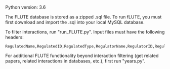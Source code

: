 Python version: 3.6

The FLUTE database is stored as a zipped .sql file. To run fLUTE, you must first download and import the .sql into your local MySQL database. 

To filter interactions, run "run_FLUTE.py". Input files must have the following headers:

    RegulatedName,RegulatedID,RegulatedType,RegulatorName,RegulatorID,RegulatorType,PaperID

For additional FLUTE functionality beyond interaction filtering (get related papers, related interactions in databases, etc.), 
first run "years.py".
